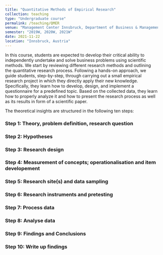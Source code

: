 ```yaml
---
title: "Quantitative Methods of Empirical Research"
collection: teaching
type: "Undergraduate course"
permalink: /teaching/QMER
venue: "Management Center Innsbruck, Department of Business & Management"
semester: "2019W, 2020W, 2021W"
date: 2021-11-22
location: "Innsbruck, Austria"
---
```


In this course, students are expected to develop their critical ability to independently undertake and solve business problems using scientific methods. We start by reviewing different research methods and outlining the quantitative research process. Following a hands-on approach, we guide students, step-by-step, through carrying out a small empirical research project in which they directly apply their new knowledge. Specifically, they learn how to develop, design, and implement a questionnaire for a predefined topic. Based on the collected data, they learn how to properly analyze it and how to present the research process as well as its results in form of a scientific paper. 

The theoretical insights are structured in the following ten steps:

### Step 1: Theory, problem definition, research question

### Step 2: Hypotheses

### Step 3: Research design

### Step 4: Measurement of concepts; operationalisation and item developement

### Step 5: Research site(s) and data sampling

### Step 6: Research instruments and pretesting

### Step 7: Process data

### Step 8: Analyse data

### Step 9: Findings and Conclusions

### Step 10: Write up findings
